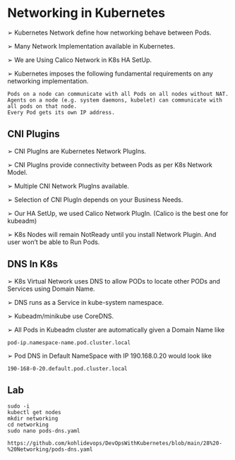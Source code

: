 # Networking in Kubernetes

➢ Kubernetes Network define how networking behave between Pods.

➢ Many Network Implementation available in Kubernetes.

➢ We are Using Calico Network in K8s HA SetUp.

➢ Kubernetes imposes the following fundamental requirements on any networking implementation.

```
Pods on a node can communicate with all Pods on all nodes without NAT.
Agents on a node (e.g. system daemons, kubelet) can communicate with all pods on that node.
Every Pod gets its own IP address.
```

## CNI Plugins

➢ CNI PlugIns are Kubernetes Network PlugIns.

➢ CNI PlugIns provide connectivity between Pods as per K8s Network Model.

➢ Multiple CNI Network PlugIns available.

➢ Selection of CNI PlugIn depends on your Business Needs.

➢ Our HA SetUp, we used Calico Network PlugIn. (Calico is the best one for kubeadm)

➢ K8s Nodes will remain NotReady until you install Network Plugin. And user won’t be able to Run Pods.

## DNS In K8s

➢ K8s Virtual Network uses DNS to allow PODs to locate other PODs and Services using Domain Name.

➢ DNS runs as a Service in kube-system namespace.

➢ Kubeadm/minikube use CoreDNS.

➢ All Pods in Kubeadm cluster are automatically given a Domain Name like

```
pod-ip.namespace-name.pod.cluster.local
```

➢ Pod DNS in Default NameSpace with IP 190.168.0.20 would look like

```
190-168-0-20.default.pod.cluster.local
```

## Lab

```
sudo -i
kubectl get nodes
mkdir networking
cd networking
sudo nano pods-dns.yaml

https://github.com/kohlidevops/DevOpsWithKubernetes/blob/main/28%20-%20Networking/pods-dns.yaml


